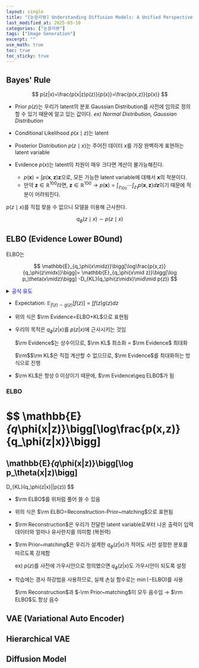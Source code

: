```yaml
---
layout: single
title: "[논문리뷰] Understanding Diffusion Models: A Unified Perspective"
last_modified_at: 2025-03-10
categories: ["논문리뷰"]
tags: ["Image Generation"]
excerpt: ""
use_math: true
toc: true
toc_sticky: true
---
```


## Bayes' Rule

$$
p(z|x)=\frac{p(x|z)p(z)}{p(x)}=\frac{p(x,z)}{p(x)}
$$

- Prior $p(z)$는 우리가 latent의 분포 Gaussian Distribution를 사전에 임의로 정의할 수 있기 때문에 알고 있는 값이다. *ex) Normal Distribution, Gaussian Distribution*
- Conditional Likelihood $p(x\mid z)$는 latent

- Posterior Distribution $p(z\mid x)$는 주어진 데이터 $x$를 가장 완벽하게 표현하는 latent variable
- Evidence $p(x)$는 latent의 차원이 매우 크다면 계산이 불가능해진다.
    - $p(\mathbf x)=\int p(\mathbf x,\mathbf z)\mathbf z$으로, 모든 가능한 latent variable에 대해서 $\mathbf x$의 적분이다.
    - 만약 $\mathbf z\in\mathbb{R}^{100}$라면, $\mathbf z\in\mathbb{R}^{100}\to p(\mathbf x)=\int_{z_{100}}\cdots\int_{z_{1}}p(\mathbf x,\mathbf z)d\mathbf z$이기 때문에 적분이 어려워진다.

$p(z\mid x)$를 직접 찾을 수 없으니 모델을 이용해 근사한다.

$$
q_\phi(z\mid x)\sim p(z\mid x)
$$

## ELBO (Evidence Lower BOund)

ELBO는 

$$
\mathbb{E}_{q_\phi(x\midz)}\bigg[\log\frac{p(x,z)}{q_\phi(z\midx)}\bigg]=
\mathbb{E}_{q_\phi(x\mid z)}\bigg[\log p_\theta(x\midz)\bigg]
-D_{KL}(q_\phi(z\midx)\mid\mid p(z))
$$


<details>
<summary><font color='blue'>공식 유도</font></summary>
<div markdown="1">

1. 식

    $$
    \log p(x)=\log p(x)
    $$
2. $\int q_\phi(z\mid x)dz=1$이므로, 우변에 곱한다.

    $$
    \log p(x)=\log p(x)\int q_\phi(z\mid x)dz
    $$
3. $\log p(x)$를 적분 안으로 넣으면 기대값으로 표현할 수 있다.

    $$
    \log p(x)=\int q_\phi(z\mid x)(\log p(x))dz=\mathbb{E}_{q_\phi(z\mid x)}\big[\log p(x)\big]
    $$
4. $\log p(x)$를 product rule을 이용해 변환한다.

    $$
    \log p(x)=\mathbb{E}_{q_\phi(z\mid x)}\bigg[\log\frac{p(x,z)}{q_\phi(z\mid x)}\bigg]
    +D_{KL}(q_\phi(z\mid x)\mid\mid p(z\mid x))
    $$

- 위의 식은 **Evidence = ELBO + KL**으로 표현된다.

</div>
</details>

- Expectation: $\mathbb{E}_{f(z)\sim g(z)}[f(z)]=\int f(z)g(z)dz$


- 위의 식은 $\rm Evidence=ELBO+KL$으로 표현됨
- 우리의 목적은 $q_\phi(z|x)$를 $p(z|x)$에 근사시키는 것임
    
    $\rm Evidence$는 상수이므로, $\rm KL$ 최소화 = $\rm Evidence$ 최대화
    
    $\rm$$\rm KL$은 직접 계산할 수 없으므로, $\rm Evidence$를 최대화하는 방식으로 진행
    
- $\rm KL$은 항상 0 이상이기 때문에, $\rm Evidence\geq ELBO$가 됨

### ELBO

$$
\mathbb{E}_{q_\phi(x|z)}\bigg[\log\frac{p(x,z)}{q_\phi(z|x)}\bigg]
=
\mathbb{E}_{q_\phi(x|z)}\bigg[\log p_\theta(x|z)\bigg]
-
D_{KL}(q_\phi(z|x)||p(z))
$$

- $\rm ELBO$를 위처럼 풀어 쓸 수 있음
- 위의 식은 $\rm ELBO=Reconstruction-Prior~matching$으로 표현됨
- $\rm Reconstruction$은 우리가 전달한 latent variable로부터 나온 출력이 입력 데이터와 얼마나 유사한지를 의미함 (복원력)
- $\rm Prior~matching$은 우리가 설계한 $q_\phi(z|x)$가 적어도 사전 설정한 분포를 따르도록 강제함
    
    ex) $p(z)$를 사전에 가우시안으로 정의했으면 $q_\phi(z|x)$도 가우시안이 되도록 설정
    
- 학습에는 경사 하강법을 사용하므로, 실제 손실 함수로는 $\min(-\text{ELBO})$를 사용
    
    $\rm Reconstruction$과 $-\rm Prior~matching$이 모두 음수임 → $\rm ELBO$도 항상 음수

## VAE (Variational Auto Encoder)

## Hierarchical VAE

## Diffusion Model
